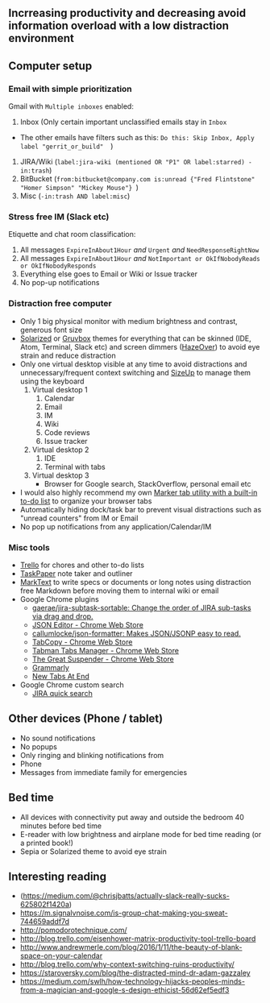 ## Incrreasing productivity and decreasing avoid information overload with a low distraction environment

## Computer setup

### Email with simple prioritization

Gmail with `Multiple inboxes` enabled:
1. Inbox (Only certain important unclassified emails stay in `Inbox`
 * The other emails have filters such as this: `Do this: Skip Inbox, Apply label "gerrit_or_build"	`)
1. JIRA/Wiki (`label:jira-wiki (mentioned OR "P1" OR label:starred) -in:trash`)
1. BitBucket (`from:bitbucket@company.com is:unread {"Fred Flintstone" "Homer Simpson" "Mickey Mouse"} `)
1. Misc (`-in:trash AND label:misc`)

### Stress free IM (Slack etc)

Etiquette and chat room classification:

1. All messages `ExpireInAbout1Hour` *and* `Urgent` *and* `NeedResponseRightNow`
1. All messages `ExpireInAbout1Hour` *and* `NotImportant or OkIfNobodyReads or OkIfNobodyResponds`
1. Everything else goes to Email or Wiki or Issue tracker
1. No pop-up notifications

### Distraction free computer

* Only 1 big physical monitor with medium brightness and contrast, generous font size
* [Solarized](http://ethanschoonover.com/solarized) or [Gruvbox](https://www.google.com/search?q=gruvbox+theme) themes for everything that can be skinned (IDE, Atom, Terminal, Slack etc) and screen dimmers ([HazeOver](https://hazeover.com/)) to avoid eye strain and reduce distraction
* Only one virtual desktop visible at any time to avoid distractions and unnecessary/frequent context switching and [SizeUp](http://www.irradiatedsoftware.com/sizeup/) to manage them using the keyboard
  1. Virtual desktop 1
     1. Calendar
     1. Email
     1. IM
     1. Wiki
     1. Code reviews
     1. Issue tracker
  1. Virtual desktop 2
     1. IDE
     1. Terminal with tabs
  1. Virtual desktop 3
     * Browser for Google search, StackOverflow, personal email etc
* I would also highly recommend my own [Marker tab utility with a built-in to-do list](https://github.com/AshwinJay/todo) to organize your browser tabs
* Automatically hiding dock/task bar to prevent visual distractions such as "unread counters" from IM or Email
* No pop up notifications from any application/Calendar/IM


### Misc tools
* [Trello](http://trello.com/) for chores and other to-do lists
* [TaskPaper](https://www.taskpaper.com/) note taker and outliner
* [MarkText](https://marktext.app/) to write specs or documents or long notes using distraction free Markdown before moving them to internal wiki or email
* Google Chrome plugins
  * [gaerae/jira-subtask-sortable: Change the order of JIRA sub-tasks via drag and drop.](https://github.com/gaerae/jira-subtask-sortable)  
  * [JSON Editor - Chrome Web Store](https://chrome.google.com/webstore/detail/json-editor/lhkmoheomjbkfloacpgllgjcamhihfaj)  
  * [callumlocke/json-formatter: Makes JSON/JSONP easy to read.](https://github.com/callumlocke/json-formatter)  
  * [TabCopy - Chrome Web Store](https://chrome.google.com/webstore/detail/tabcopy/micdllihgoppmejpecmkilggmaagfdmb)  
  * [Tabman Tabs Manager - Chrome Web Store](https://chrome.google.com/webstore/detail/tabman-tabs-manager/hgmnkflcjcohihpdcniifjbafcdelhlm)  
  * [The Great Suspender - Chrome Web Store](https://chrome.google.com/webstore/detail/the-great-suspender/klbibkeccnjlkjkiokjodocebajanakg)
  * [Grammarly](http://grammarly.com/)
  * [New Tabs At End](https://chrome.google.com/webstore/detail/new-tabs-at-end/bgogjfbkjgjhonhikkkflpkgpcpfljoa)
* Google Chrome custom search
  * [JIRA quick search](https://stackoverflow.com/questions/17239740/add-jira-quick-search-to-chrome-omnibox)

## Other devices (Phone / tablet)

* No sound notifications
* No popups
* Only ringing and blinking notifications from
 * Phone
 * Messages from immediate family for emergencies

## Bed time

* All devices with connectivity put away and outside the bedroom 40 minutes before bed time
* E-reader with low brightness and airplane mode for bed time reading (or a printed book!)
 * Sepia or Solarized theme to avoid eye strain

## Interesting reading
* (https://medium.com/@chrisjbatts/actually-slack-really-sucks-625802f1420a)
* https://m.signalvnoise.com/is-group-chat-making-you-sweat-744659addf7d
* http://pomodorotechnique.com/
* http://blog.trello.com/eisenhower-matrix-productivity-tool-trello-board
* http://www.andrewmerle.com/blog/2016/1/11/the-beauty-of-blank-space-on-your-calendar
* http://blog.trello.com/why-context-switching-ruins-productivity/
* https://staroversky.com/blog/the-distracted-mind-dr-adam-gazzaley
* https://medium.com/swlh/how-technology-hijacks-peoples-minds-from-a-magician-and-google-s-design-ethicist-56d62ef5edf3

